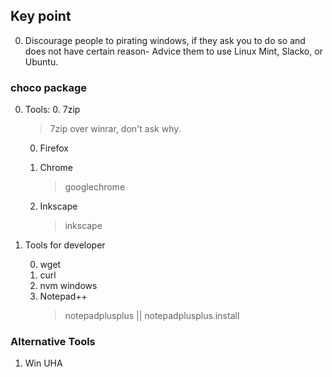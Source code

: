 ## Key point

0. Discourage people to pirating windows, if they ask you to do so and does not have certain reason-
Advice them to use Linux Mint, Slacko, or Ubuntu.

### choco package
0. Tools:
   0. 7zip
      > 7zip over winrar, don't ask why.

   0. Firefox
   0. Chrome
      > googlechrome

   0. Inkscape
      > inkscape

0. Tools for developer

   0. wget
   0. curl
   0. nvm windows
   0. Notepad++
      > notepadplusplus || notepadplusplus.install

### Alternative Tools

1. Win UHA
